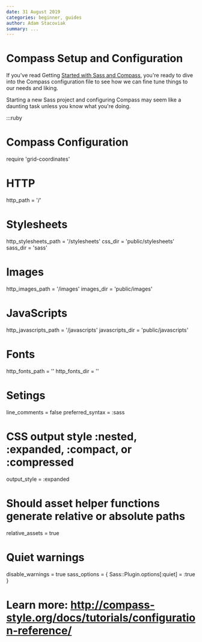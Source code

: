 ```yaml
---
date: 31 August 2019
categories: beginner, guides
author: Adam Stacoviak
summary: ...
---
```


# Compass Setup and Configuration

If you've read Getting [Started with Sass and Compass](http://localhost:9393/beginner/getting-started-with-sass-and-compass), you're ready to dive into the Compass configuration file to see how we can fine tune things to our needs and liking.

Starting a new Sass project and configuring Compass may seem like a daunting task unless you know what you're doing.

:::ruby
# Compass Configuration

require 'grid-coordinates'

# HTTP
http_path             = '/'

# Stylesheets
http_stylesheets_path = '/stylesheets'
css_dir               = 'public/stylesheets'
sass_dir              = 'sass'

# Images
http_images_path      = '/images'
images_dir            = 'public/images'

# JavaScripts
http_javascripts_path = '/javascripts'
javascripts_dir       = 'public/javascripts'

# Fonts
http_fonts_path = ''
http_fonts_dir = ''

# Setings
line_comments         = false
preferred_syntax      = :sass

# CSS output style :nested, :expanded, :compact, or :compressed
output_style          = :expanded

# Should asset helper functions generate relative or absolute paths
relative_assets       = true

# Quiet warnings
disable_warnings = true
sass_options = { Sass::Plugin.options[:quiet] = :true }

# Learn more: http://compass-style.org/docs/tutorials/configuration-reference/
